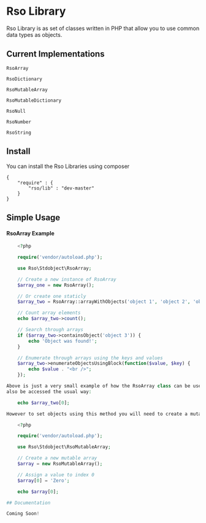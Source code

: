 # Rso Library

Rso Library is as set of classes written in PHP that allow you to use common data types as objects.

## Current Implementations

`RsoArray`

`RsoDictionary`

`RsoMutableArray`

`RsoMutableDictionary`

`RsoNull`

`RsoNumber`

`RsoString`

## Install

You can install the Rso Libraries using composer

	{
		"require" : {
			"rso/lib" : "dev-master"
		}
	}

## Simple Usage
#### RsoArray Example
```php
	<?php

	require('vendor/autoload.php');

	use Rso\Stdobject\RsoArray;

	// Create a new instance of RsoArray
	$array_one = new RsoArray();

	// Or create one staticly
	$array_two = RsoArray::arrayWithObjects('object 1', 'object 2', 'object 3');

	// Count array elements
	echo $array_two->count();

	// Search through arrays
	if ($array_two->containsObject('object 3')) {
		echo 'Object was found!';
	}

	// Enumerate through arrays using the keys and values
	$array_two->enumerateObjectsUsingBlock(function($value, $key) {
		echo $value . "<br />";
	});

Above is just a very small example of how the RsoArray class can be used. Array objects can
also be accessed the usual way:

	echo $array_two[0];

However to set objects using this method you will need to create a mutable array.

	<?php

	require('vendor/autoload.php');

	use Rso\Stdobject\RsoMutableArray;

	// Create a new mutable array
	$array = new RsoMutableArray();

	// Assign a value to index 0
	$array[0] = 'Zero';

	echo $array[0];

## Documentation

Coming Soon!
